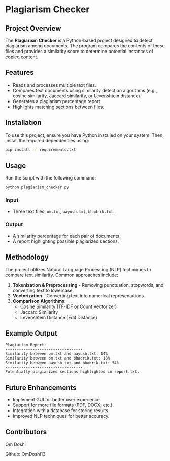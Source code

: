 # Plagiarism Checker

## Project Overview
The **Plagiarism Checker** is a Python-based project designed to detect plagiarism among documents. The program compares the contents of these files and provides a similarity score to determine potential instances of copied content.

## Features
- Reads and processes multiple text files.
- Compares text documents using similarity detection algorithms (e.g., cosine similarity, Jaccard similarity, or Levenshtein distance).
- Generates a plagiarism percentage report.
- Highlights matching sections between files.

## Installation
To use this project, ensure you have Python installed on your system. Then, install the required dependencies using:
```sh
pip install -r requirements.txt
```

## Usage
Run the script with the following command:
```sh
python plagiarism_checker.py
```

### Input
- Three text files: `om.txt`, `aayush.txt`, `bhadrik.txt`.

### Output
- A similarity percentage for each pair of documents.
- A report highlighting possible plagiarized sections.

## Methodology
The project utilizes Natural Language Processing (NLP) techniques to compare text similarity. Common approaches include:
1. **Tokenization & Preprocessing** - Removing punctuation, stopwords, and converting text to lowercase.
2. **Vectorization** - Converting text into numerical representations.
3. **Comparison Algorithms**:
   - Cosine Similarity (TF-IDF or Count Vectorizer)
   - Jaccard Similarity
   - Levenshtein Distance (Edit Distance)

## Example Output
```
Plagiarism Report:
----------------------------------
Similarity between om.txt and aayush.txt: 14%
Similarity between om.txt and bhadrik.txt: 18%
Similarity between aayush.txt and bhadrik.txt: 54%
----------------------------------
Potentially plagiarized sections highlighted in report.txt.
```

## Future Enhancements
- Implement GUI for better user experience.
- Support for more file formats (PDF, DOCX, etc.).
- Integration with a database for storing results.
- Improved NLP techniques for better accuracy.

## Contributors
Om Doshi

Github: OmDoshi13


